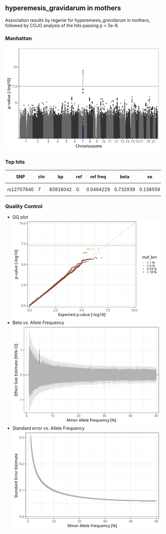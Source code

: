 ## hyperemesis_gravidarum in mothers
Association results by regenie for hyperemesis_gravidarum in mothers, followed by COJO analysis of the hits passing p < 5e-8.
### Manhattan
![](figures/pop_mothers_pheno_hyperemesis_gravidarum_mh.png)
### Top hits
| SNP | chr | bp | ref | ref freq | beta | se | p | n | Ensembl | Phenoscanner | freq geno | b joint | b joint se | p joint | ld r |
| --- | --- | -- | --- | -------- | ---- | -- | - | - | ------- | ------------ | --------- | ------- | ---------- | ------- | ---- |
| rs12707640 | 7 | 83916042 | G | 0.0494229 | 0.732939 | 0.138559 | 1.225e-07 | 55155.8 | [SEMA3A](ensembl/rs12707640.md) | No Results | 0.0496024 | 0.732939 | 0.138593 | 1.2337e-07 | 0 |
### Quality Control
- QQ plot
![](figures/pop_mothers_pheno_hyperemesis_gravidarum_qq.png)
- Beta vs. Allele Frequency
![](figures/pop_mothers_pheno_hyperemesis_gravidarum_beta_af.png)
- Standard error vs. Allele Frequency
![](figures/pop_mothers_pheno_hyperemesis_gravidarum_se_af.png)
